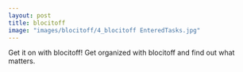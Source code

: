 ```yaml
---
layout: post
title: blocitoff
image: "images/blocitoff/4_blocitoff EnteredTasks.jpg"
---
```

Get it on with blocitoff!
Get organized with blocitoff and find out what matters.